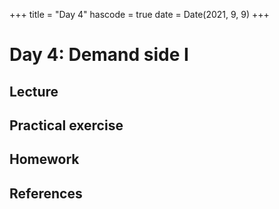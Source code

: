 +++
title = "Day 4"
hascode = true
date = Date(2021, 9, 9)
+++

# Day 4: Demand side I

<!-- \toc -->

## Lecture

## Practical exercise

## Homework

## References
